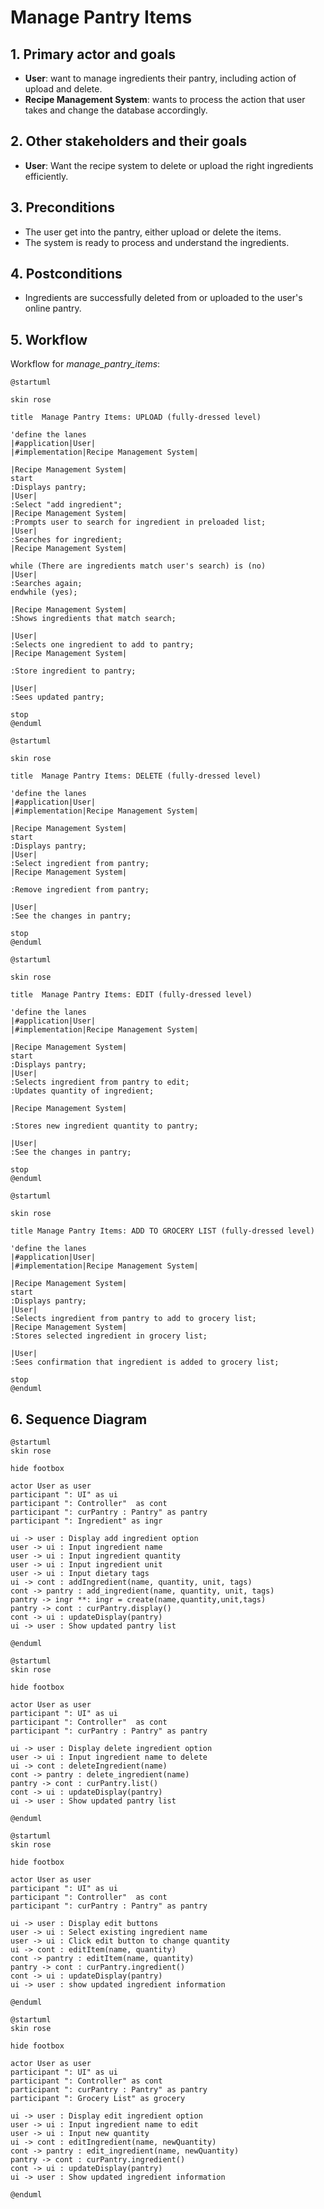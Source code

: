# Manage Pantry Items

## 1. Primary actor and goals
* __User__: want to manage ingredients their pantry, including action of upload and delete.
* __Recipe Management System__: wants to process the action that user takes and change the database accordingly.


## 2. Other stakeholders and their goals

* __User__: Want the recipe system to delete or upload the right ingredients efficiently.


## 3. Preconditions

* The user get into the pantry, either upload or delete the items.
* The system is ready to process and understand the ingredients.

## 4. Postconditions

* Ingredients are successfully deleted from or uploaded to the user's online pantry.


## 5. Workflow

Workflow for _manage_pantry_items_:

```plantuml
@startuml

skin rose

title  Manage Pantry Items: UPLOAD (fully-dressed level)

'define the lanes
|#application|User|
|#implementation|Recipe Management System|

|Recipe Management System|
start
:Displays pantry;
|User|
:Select "add ingredient";
|Recipe Management System|
:Prompts user to search for ingredient in preloaded list;
|User|
:Searches for ingredient;
|Recipe Management System|

while (There are ingredients match user's search) is (no) 
|User|
:Searches again;
endwhile (yes);

|Recipe Management System|
:Shows ingredients that match search;

|User|
:Selects one ingredient to add to pantry;
|Recipe Management System|

:Store ingredient to pantry;

|User|
:Sees updated pantry;

stop
@enduml
```

```plantuml
@startuml

skin rose

title  Manage Pantry Items: DELETE (fully-dressed level)

'define the lanes
|#application|User|
|#implementation|Recipe Management System|

|Recipe Management System|
start
:Displays pantry;
|User|
:Select ingredient from pantry;
|Recipe Management System|

:Remove ingredient from pantry;

|User|
:See the changes in pantry;

stop
@enduml
```

```plantuml
@startuml

skin rose

title  Manage Pantry Items: EDIT (fully-dressed level)

'define the lanes
|#application|User|
|#implementation|Recipe Management System|

|Recipe Management System|
start
:Displays pantry;
|User|
:Selects ingredient from pantry to edit;
:Updates quantity of ingredient;

|Recipe Management System|

:Stores new ingredient quantity to pantry;

|User|
:See the changes in pantry;

stop
@enduml
```

```plantuml
@startuml

skin rose

title Manage Pantry Items: ADD TO GROCERY LIST (fully-dressed level)

'define the lanes
|#application|User|
|#implementation|Recipe Management System|

|Recipe Management System|
start
:Displays pantry;
|User|
:Selects ingredient from pantry to add to grocery list;
|Recipe Management System|
:Stores selected ingredient in grocery list;

|User|
:Sees confirmation that ingredient is added to grocery list;

stop
@enduml
```

## 6. Sequence Diagram

```plantuml
@startuml
skin rose

hide footbox

actor User as user
participant ": UI" as ui
participant ": Controller"  as cont
participant ": curPantry : Pantry" as pantry
participant ": Ingredient" as ingr

ui -> user : Display add ingredient option
user -> ui : Input ingredient name
user -> ui : Input ingredient quantity
user -> ui : Input ingredient unit
user -> ui : Input dietary tags
ui -> cont : addIngredient(name, quantity, unit, tags)
cont -> pantry : add_ingredient(name, quantity, unit, tags)
pantry -> ingr **: ingr = create(name,quantity,unit,tags)
pantry -> cont : curPantry.display()
cont -> ui : updateDisplay(pantry)
ui -> user : Show updated pantry list

@enduml
````

```plantuml
@startuml
skin rose

hide footbox

actor User as user
participant ": UI" as ui
participant ": Controller"  as cont
participant ": curPantry : Pantry" as pantry

ui -> user : Display delete ingredient option
user -> ui : Input ingredient name to delete
ui -> cont : deleteIngredient(name)
cont -> pantry : delete_ingredient(name)
pantry -> cont : curPantry.list()
cont -> ui : updateDisplay(pantry)
ui -> user : Show updated pantry list

@enduml
````

```plantuml
@startuml
skin rose

hide footbox

actor User as user
participant ": UI" as ui
participant ": Controller"  as cont
participant ": curPantry : Pantry" as pantry

ui -> user : Display edit buttons
user -> ui : Select existing ingredient name
user -> ui : Click edit button to change quantity
ui -> cont : editItem(name, quantity)
cont -> pantry : editItem(name, quantity)
pantry -> cont : curPantry.ingredient()
cont -> ui : updateDisplay(pantry)
ui -> user : show updated ingredient information

@enduml
````

```plantuml
@startuml
skin rose

hide footbox

actor User as user
participant ": UI" as ui
participant ": Controller" as cont
participant ": curPantry : Pantry" as pantry
participant ": Grocery List" as grocery

ui -> user : Display edit ingredient option
user -> ui : Input ingredient name to edit
user -> ui : Input new quantity
ui -> cont : editIngredient(name, newQuantity)
cont -> pantry : edit_ingredient(name, newQuantity)
pantry -> cont : curPantry.ingredient()
cont -> ui : updateDisplay(pantry)
ui -> user : Show updated ingredient information

@enduml
````